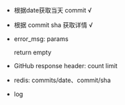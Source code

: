 - 根据date获取当天 commit     √
- 根据 commit sha 获取详情    √
- error_msg: params

  return empty

- GitHub response header: count limit
- redis: commits/date、commit/sha
- log
